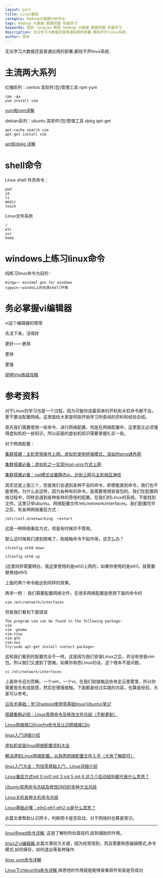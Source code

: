 ```yaml
---
layout: post
title: Linux基础
category: Hadoop大数据分析平台
tags: Hadoop 大数据 数据挖掘 机器学习
keywords: 蓝桥 lanqiao 教程 Hadoop 大数据 数据挖掘 机器学习
description: 无论学习大数据还是普通应用的部署,都绕不开linux系统.
author: 郑未
---
```


无论学习大数据还是普通应用的部署,都绕不开linux系统.

# 主流两大系列

红帽系列：centos 其软件(包)管理工具 rpm yum

    rpm -qa
    yum install vim

[yum和rpm详解](http://blog.csdn.net/zhaoyue007101/article/details/8485186)

debian系列：ubuntu 其软件(包)管理工具 dpkg apt-get

    apt-cache search vim
    apt-get install vim


[apt和dpkg 详解](http://blog.csdn.net/baixiaoshi/article/details/43528803)

# shell命令

Linux shell 外壳命令：

    pwd
    cd
    ls
    mkdir
    touch

Linux文件系统

    /
    etc
    usr
    home

# windows上练习linux命令

纯练习linux命令为目的：

    mingw—— minimal gnu for windows
    cygwin——windos上的仿真shell环境

# 务必掌握vi编辑器

vi这个编辑器的使用

  先活下来，活得好

  更好——更熟

  更快
  
  更强

  [简明Vim练级攻略](http://kimi.it/487.html)

# 参考资料

对于Linux的学习也是一个过程，因为可能你连最简单的开机和关机命令都不会，更不要谈配置网络。这里面给大家提供刚开始学习所查阅的资料和经验总结。

首先我们需要使用一些命令，进行网络配置，但是在网络配置中，这里面又必须懂得虚拟机的一些知识，所以前面的虚拟机知识需要掌握扎实一些。

对于网络配置：

[集群搭建：主机宽带拨号上网，虚拟机使用桥接模式，该如何ping通外网](http://www.aboutyun.com/blog-61-15.html)


[集群搭建必备：虚拟机之一实现Host-only方式上网](http://www.aboutyun.com/thread-6743-1-1.html)

[集群搭建必备：nat模式设置静态ip，达到上网与主机相互通信](http://www.aboutyun.com/thread-6716-1-1.html)


其实还是上面三个，但是我们会遇到各种不会的命令，即使能查到命令，我们也不能使用。为什么会这样，因为各种有的命令，是需要使用安装包的。我们在配置网络过程中，同样会遇到各种各样的奇怪的配置。在我们的Linux的系统，不能找到文件。这里只举ubuntu。网络配置文件/etc/network/interfaces。我们配置完毕之后，有各种网络重启方式：

    /etc/init.d/networking  restart


这是一种网络重启方式，但是有时候并不管用。

那么这时候我们遇到困难了，刚接触命令不起作用，该怎么办？

    ifconfig eth0 down

    ifconfig eth0 up

(这里同样需要明白，我这里使用的是eth0上网的，如果你使用的是eth1，就需要替换成eth1)

上面的两个命令能达到同样的效果。

再举一例：
我们需要配置网络文件，在很多网络配置是使用下面的命令的

    vim /etc/network/interfaces


但是我们看到下面错误

    The program vim can be found in the following package:
    vim
    vim -gnome
    vim-tiny
    vim-gtk
    vim-nox
    Try:sudo apt-get install <select package>

这和我们看到的配置完全不一样。这是因为我们安装Linux之后，并没有安装vim包。所以我们又遇到了困难。如果你熟悉Linux的话，这个根本不是问题。

    vi /etc/network/interfaces

上面命令迎刃而解。一个vim，一个vi。在我们刚接触这些肯定云里雾里，所以你需要首先有成就感，然后在慢慢接触。下面都是经过实践的内容，也算是经验，大家可以参考。

[云技术基础：学习hadoop使用零基础linux(Ubuntu)笔记](http://www.aboutyun.com/thread-6683-1-1.html)

[搭建集群必知：Linux常用命令及修改文件总结（不断更新）](http://www.aboutyun.com/thread-6735-1-1.html)    

[Linux网络接口ifconfig命令及认识网络接口lo](http://www.aboutyun.com/thread-6434-1-1.html)

[linux入门详细介绍](http://www.aboutyun.com/thread-6276-1-2.html)


[虚拟机安装linux网络配置资料大全](http://www.aboutyun.com/thread-6435-1-1.html)


[解决遇到Linux网络配置，从熟悉网络配置文件入手（大体了解即可）](http://www.aboutyun.com/thread-6399-1-2.html)


[linux入门大全：包括零基础入门，Linux详细介绍](http://www.aboutyun.com/thread-6274-1-1.html)


[Linux重启方式init 0 init1 init 3 init 5 init 6 这几个启动级别都代表什么意思？](http://www.aboutyun.com/thread-6336-1-2.html)

[Ubuntu常用命令总结及修改DNS的多种方法总结](http://www.aboutyun.com/thread-6576-1-1.html)

[Linux关机各种关机命令总结](http://www.aboutyun.com/thread-6577-1-1.html)


[Linux基础必懂：eth0,eth1,eth2,lo是什么意思？](http://www.aboutyun.com/thread-6372-1-2.html)

此篇文章帮助认识网卡，判断网卡是否启动，对于网络的也算是常识。

------------------------------------------------------------------


[linux中pwd命令详解](http://www.aboutyun.com/thread-6361-1-2.html),
这是了解你所处路径的,起到辅助的作用。


[linux之vi编辑器](http://www.aboutyun.com/thread-6450-1-1.html),此篇文章较为关键，因为经常用到，而且需要熟悉编辑模式,命令模式,如何保存，如何退出等各种操作.


[linux yum命令详解](http://www.aboutyun.com/thread-6574-1-1.html)


[Linux下chkconfig命令详解](http://www.aboutyun.com/thread-6575-1-1.html),熟悉他的作用就是能够查看软件安装是否成功
